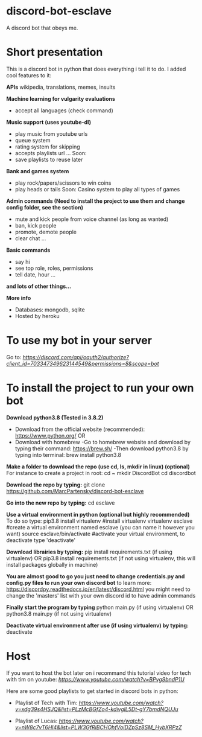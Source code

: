 # discord-bot-esclave
A discord bot that obeys me.


# Short presentation

This is a discord bot in python that does everything i tell it to do.
I added cool features to it:

**APIs**
wikipedia, translations, memes, insults

**Machine learning for vulgarity evaluations**
- accept all languages (check command)

**Music support (uses youtube-dl)**
- play music from youtube urls
- queue system
- rating system for skipping
- accepts playlists url
...
Soon:
- save playlists to reuse later

**Bank and games system**
- play rock/papers/scissors to win coins
- play heads or tails
Soon:
Casino system to play all types of games


**Admin commands (Need to install the project to use them and change config folder, see the section)**
- mute and kick people from voice channel (as long as wanted)
- ban, kick people
- promote, demote people
- clear chat
...


**Basic commands**
- say hi
- see top role, roles, permissions
- tell date, hour
...

**and lots of other things...**

**More info**
- Databases: mongodb, sqlite
- Hosted by heroku

# To use my bot in your server 

Go to:
*https://discord.com/api/oauth2/authorize?client_id=703347349623144549&permissions=8&scope=bot*

# To install the project to run your own bot

**Download python3.8 (Tested in 3.8.2)**
- Download from the official website (recommended): https://www.python.org/
OR
- Download with homebrew
    -Go to homebrew website and download by typing their command: https://brew.sh/
    -Then download python3.8 by typing into terminal: brew install python3.8

**Make a folder to download the repo (use cd, ls, mkdir in linux) (optional)**
For instance to create a project in root:
cd ~
mkdir DiscordBot
cd discordbot

**Download the repo by typing:**
git clone https://github.com/MarcPartensky/discord-bot-esclave

**Go into the new repo by typing:**
cd esclave

**Use a virtual environment in python (optional but highly recommended)**
To do so type:
pip3.8 install virtualenv  #install virtualenv
virtualenv esclave #create a virtual environment named esclave (you can name it however you want)
source esclave/bin/activate #activate your virtual environment, to deactivate type 'deactivate'

**Download librairies by typing:**
pip install requirements.txt (if using virtualenv)
OR
pip3.8 install requirements.txt (if not using virtualenv, this will install packages globally in machine)

**You are almost good to go you just need to change credentials.py and config.py files to run your own discord bot**
to learn more: https://discordpy.readthedocs.io/en/latest/discord.html
you might need to change the 'masters' list with your own discord id to have admin commands

**Finally start the program by typing**
python main.py (if using virtualenv)
OR
python3.8 main.py (if not using virtualenv)

**Deactivate virtual environment after use (if using virtualenv) by typing:**
deactivate

 
# Host
If you want to host the bot later on i recommand this tutorial video for tech with tim on youtube:
*https://www.youtube.com/watch?v=BPvg9bndP1U*

Here are some good playlists to get started in discord bots in python:

- Playlist of Tech with Tim:
*https://www.youtube.com/watch?v=xdg39s4HSJQ&list=PLzMcBGfZo4-kdivglL5Dt-gY7bmdNQUJu*

- Playlist of Lucas:
*https://www.youtube.com/watch?v=nW8c7vT6Hl4&list=PLW3GfRiBCHOhfVoiDZpSz8SM_HybXRPzZ*

